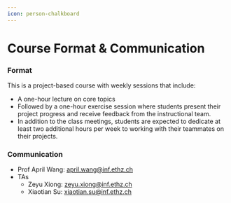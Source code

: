 ```yaml
---
icon: person-chalkboard
---
```


# Course Format & Communication

### Format

This is a project-based course with weekly sessions that include:

* A one-hour lecture on core topics
* Followed by a one-hour exercise session where students present their project progress and receive feedback from the instructional team.&#x20;
* In addition to the class meetings, students are expected to dedicate at least two additional hours per week to working with their teammates on their projects.



### Communication

* Prof April Wang: april.wang@inf.ethz.ch
* TAs
  * Zeyu Xiong: zeyu.xiong@inf.ethz.ch
  * Xiaotian Su: xiaotian.su@inf.ethz.ch

